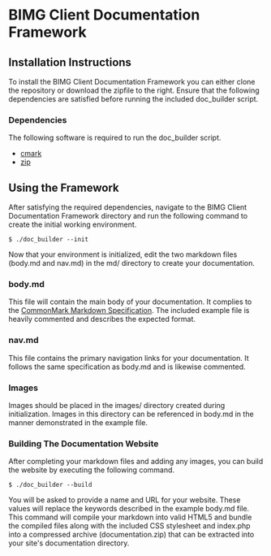 # BIMG Client Documentation Framework

## Installation Instructions

To install the BIMG Client Documentation Framework you can either clone the
repository or download the zipfile to the right. Ensure that the following
dependencies are satisfied before running the included doc_builder script.

### Dependencies

The following software is required to run the doc_builder script.

* [cmark](https://github.com/jgm/cmark "CommonMark C Implementation")
* [zip](http://www.info-zip.org/Zip.html "Zip Compression Utility")

## Using the Framework

After satisfying the required dependencies, navigate to the BIMG Client
Documentation Framework directory and run the following command to create the
initial working environment.

    $ ./doc_builder --init

Now that your environment is initialized, edit the two markdown files (body.md
and nav.md) in the md/ directory to create your documentation.

### body.md

This file will contain the main body of your documentation. It complies to the
[CommonMark Markdown Specification](http://spec.commonmark.org "CommonMark
Specification"). The included example file is heavily commented and describes
the expected format.

### nav.md

This file contains the primary navigation links for your documentation. It
follows the same specification as body.md and is likewise commented.

### Images

Images should be placed in the images/ directory created during initialization.
Images in this directory can be referenced in body.md in the manner
demonstrated in the example file.

### Building The Documentation Website

After completing your markdown files and adding any images, you can build the
website by executing the following command.

    $ ./doc_builder --build

You will be asked to provide a name and URL for your website. These values will
replace the keywords described in the example body.md file. This command will
compile your markdown into valid HTML5 and bundle the compiled files along with
the included CSS stylesheet and index.php into a compressed archive
(documentation.zip) that can be extracted into your site's documentation
directory.

